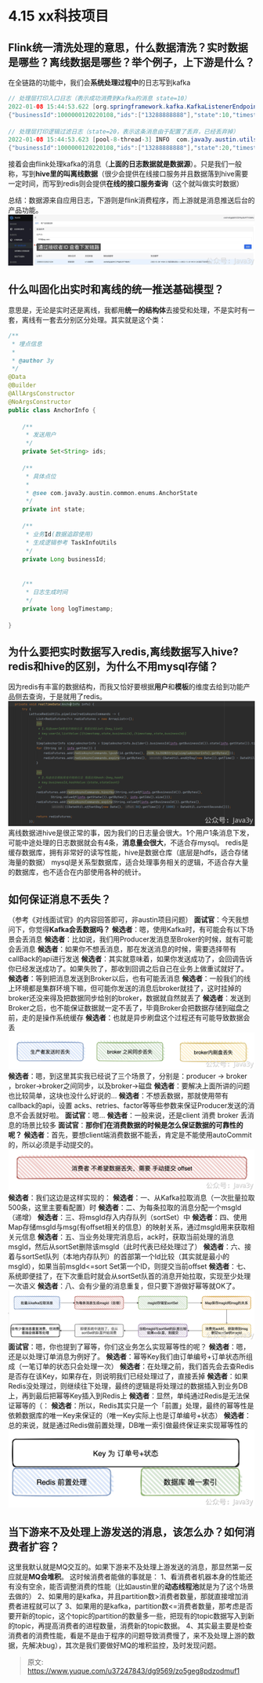 # 4.15 xx科技项目


## Flink统一清洗处理的意思，什么数据清洗？实时数据是哪些？离线数据是哪些？举个例子，上下游是什么？
在全链路的功能中，我们会**系统处理过程中**的日志写到kafka
```java
// 处理层打印入口日志（表示成功消费到Kafka的消息 state=10）
2022-01-08 15:44:53.622 [org.springframework.kafka.KafkaListenerEndpointContainer#6-0-C-1] INFO  com.java3y.austin.utils.LogUtils - 
{"businessId":1000000120220108,"ids":["13288888888"],"state":10,"timestamp":1641627893622}

// 处理层打印逻辑过滤日志（state=20，表示这条消息由于配置了丢弃，已经丢弃掉）
2022-01-08 15:44:53.623 [pool-8-thread-3] INFO  com.java3y.austin.utils.LogUtils - 
{"businessId":1000000120220108,"ids":["13288888888"],"state":20,"timestamp":1641627893622}
```
接着会由flink处理kafka的消息（**上面的日志数据就是数据源**）。只是我们一般称，写到**hive里的叫离线数据**（很少会提供在线接口服务并且数据落到hive需要一定时间，而写到redis则会提供**在线的接口服务查询**（这个就叫做实时数据）

总结：数据源来自应用日志，下游则是flink消费程序，而上游就是消息推送后台的产品功能。
![1689212113048-4c15085b-df0c-4a62-9119-4d14e7c5454d.jpeg](./img/ff58eGAzwCTeHwnc/1689212113048-4c15085b-df0c-4a62-9119-4d14e7c5454d-650114.jpeg)

## 什么叫固化出实时和离线的统一推送基础模型？
意思是，无论是实时还是离线，我都用**统一的结构体**去接受和处理，不是实时有一套，离线有一套去分别区分处理。其实就是这个类：
```java
/**
 * 埋点信息
 *
 * @author 3y
 */
@Data
@Builder
@AllArgsConstructor
@NoArgsConstructor
public class AnchorInfo {

    /**
     * 发送用户
     */
    private Set<String> ids;

    /**
     * 具体点位
     *
     * @see com.java3y.austin.common.enums.AnchorState
     */
    private int state;

    /**
     * 业务Id(数据追踪使用)
     * 生成逻辑参考 TaskInfoUtils
     */
    private Long businessId;


    /**
     * 日志生成时间
     */
    private long logTimestamp;

}
```

## 为什么要把实时数据写入redis,离线数据写入hive?redis和hive的区别，为什么不用mysql存储？
因为redis有丰富的数据结构，而我又恰好要根据**用户**和**模板**的维度去给到功能产品侧去查询，于是就用了redis。
![image.png](./img/ff58eGAzwCTeHwnc/1689212553745-baa43629-5b30-4def-94fd-713337bfa5b4-244340.png)
离线数据进hive是很正常的事，因为我们的日志量会很大。1个用户1条消息下发，可能中途处理的日志数据就会有4条，**消息量会很大**，不适合存mysql。
redis是缓存数据库，拥有非常好的读写性能，hive是数据仓库（底层是hdfs，适合存储海量的数据）
mysql是关系型数据库，适合处理事务相关的逻辑，不适合存大量的数据库，也不适合在内部使用各种的统计。

## 如何保证消息不丢失？
（参考《对线面试官》的内容回答即可，非austin项目问题）
**面试官**：今天我想问下，你觉得**Kafka会丢数据吗？**
**候选者**：嗯，使用Kafka时，有可能会有以下场景会丢消息
**候选者**：比如说，我们用Producer发消息至Broker的时候，就有可能会丢消息
**候选者**：如果你不想丢消息，那在发送消息的时候，需要选择带有 callBack的api进行发送
**候选者**：其实就意味着，如果你发送成功了，会回调告诉你已经发送成功了。如果失败了，那收到回调之后自己在业务上做重试就好了。
**候选者**：等到把消息发送到Broker以后，也有可能丢消息
**候选者**：一般我们的线上环境都是集群环境下嘛，但可能你发送的消息后broker就挂了，这时挂掉的broker还没来得及把数据同步给别的broker，数据就自然就丢了
**候选者**：发送到Broker之后，也不能保证数据就一定不丢了，毕竟Broker会把数据存储到磁盘之前，走的是操作系统缓存
**候选者**：也就是异步刷盘这个过程还有可能导致数据会丢
[![image.png](./img/ff58eGAzwCTeHwnc/1688196727162-0a8b89fb-5255-42ee-b67f-59be5dbf31fb-687769.png)](https://p.ipic.vip/zhexw8.jpg)
**候选者**：嗯，到这里其实我已经说了三个场景了，分别是：producer -> broker ，broker->broker之间同步，以及broker->磁盘
**候选者**：要解决上面所讲的问题也比较简单，这块也没什么好说的…
**候选者**：不想丢数据，那就使用带有callback的api，设置 acks、retries、factor等等些参数来保证Producer发送的消息不会丢就好啦。
**面试官**：嗯…
**候选者**：一般来说，还是client 消费 broker 丢消息的场景比较多
**面试官**：**那你们在消费数据的时候是怎么保证数据的可靠性的呢？**
**候选者**：首先，要想client端消费数据不能丢，肯定是不能使用autoCommit的，所以必须是手动提交的。
[![image.png](./img/ff58eGAzwCTeHwnc/1688196727289-63586182-0b94-4658-be3e-5519661ebd64-676945.png)](https://p.ipic.vip/gcjc80.jpg)
**候选者**：我们这边是这样实现的：
**候选者**：一、从Kafka拉取消息（一次批量拉取500条，这里主要看配置）时
**候选者**：二、为每条拉取的消息分配一个msgId（递增）
**候选者**：三、将msgId存入内存队列（sortSet）中
**候选者**：四、使用Map存储msgId与msg(有offset相关的信息）的映射关系，通过msgId用来获取相关元信息
**候选者**：五、当业务处理完消息后，ack时，获取当前处理的消息msgId，然后从sortSet删除该msgId（此时代表已经处理过了）
**候选者**：六、接着与sortSet队列（本地内存队列）的首部第一个Id比较（其实就是最小的msgId），如果当前msgId<=sort Set第一个ID，则提交当前offset
**候选者**：七、系统即便挂了，在下次重启时就会从sortSet队首的消息开始拉取，实现至少处理一次语义
**候选者**：八、会有少量的消息重复，但只要下游做好幂等就OK了。
[![image.png](./img/ff58eGAzwCTeHwnc/1688196729398-18af3f66-2d1e-4ca1-96bf-8ca03bc13b98-196995.png)](https://p.ipic.vip/yf3g9r.jpg)
**面试官**：嗯，你也提到了幂等，你们这业务怎么实现幂等性的呢？
**候选者**：嗯，还是以处理订单消息为例好了。
**候选者**：幂等Key我们由订单编号+订单状态所组成（一笔订单的状态只会处理一次）
**候选者**：在处理之前，我们首先会去查Redis是否存在该Key，如果存在，则说明我们已经处理过了，直接丢掉
**候选者**：如果Redis没处理过，则继续往下处理，最终的逻辑是将处理过的数据插入到业务DB上，再到最后把幂等Key插入到Redis上
**候选者**：显然，单纯通过Redis是无法保证幂等的（：
**候选者**：所以，Redis其实只是一个「前置」处理，最终的幂等性是依赖数据库的唯一Key来保证的（唯一Key实际上也是订单编号+状态）
**候选者**：总的来说，就是通过Redis做前置处理，DB唯一索引做最终保证来实现幂等性的
[![image.png](./img/ff58eGAzwCTeHwnc/1688196729604-d31012ef-5721-4d24-9a30-5f6dcbc3805b-228184.png)](https://p.ipic.vip/mbih0r.jpg)


## 当下游来不及处理上游发送的消息，该怎么办？如何消费者扩容？
这里我默认就是MQ交互的。如果下游来不及处理上游发送的消息，那显然第一反应就是**MQ会堆积**。
这时候消费者能做的事就是：
1、看消费者机器本身的性能还有没有空余，能否调整消费的性能（比如austin里的**动态线程池**就是为了这个场景去做的）
2、如果用的是kafka，并且partition数>消费者数量，那就直接增加消费者进程就可以了
3、如果用的是kafka，partition数<=消费者数量，那考虑是否要开新的topic，这个topic的partition的数量多一些，把现有的topic数据写入到新的topic，再提高消费者的进程数量，消费新的topic数据。
4、其实最主要是检查消费者的消费性能，看是不是由于程序的问题导致消费慢了，来不及处理上游的数据，先解决bug），其次是我们要做好MQ的堆积监控，及时发现问题。


> 原文: <https://www.yuque.com/u37247843/dg9569/zo5geg8pdzodmuf1>